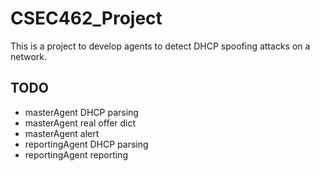 # CSEC462_Project

This is a project to develop agents to detect DHCP spoofing attacks on a network.

## TODO
* masterAgent DHCP parsing
* masterAgent real offer dict
* masterAgent alert
* reportingAgent DHCP parsing
* reportingAgent reporting
